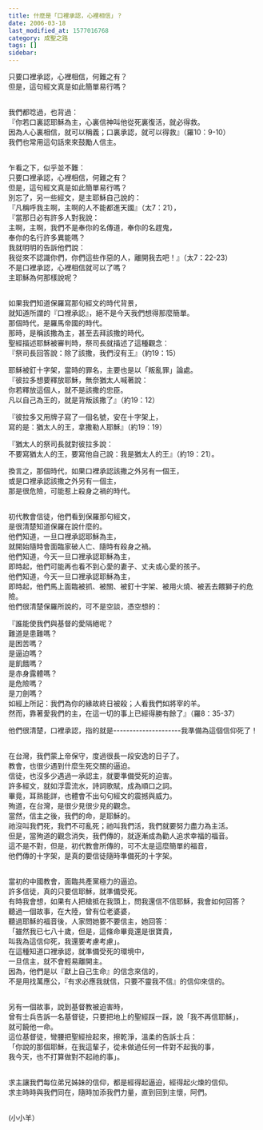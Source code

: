 ```yaml
---
title: 什麼是「口裡承認，心裡相信」？
date: 2006-03-18
last_modified_at: 1577016768
category: 成聖之路
tags: []
sidebar: 
---
```


<p>只要口裡承認，心裡相信，何難之有？<br/>
但是，這句經文真是如此簡單易行嗎？</p>
<p><br/>
我們都唸過，也背過：<br/>
『你若口裏認耶穌為主，心裏信神叫他從死裏復活，就必得救。<br/>
因為人心裏相信，就可以稱義；口裏承認，就可以得救』（羅10：9-10）<br/>
我們也常用這句話來來鼓勵人信主。</p>
<p><br/>
乍看之下，似乎並不難：<br/>
只要口裡承認，心裡相信，何難之有？<br/>
但是，這句經文真是如此簡單易行嗎？<br/>
別忘了，另一些經文，是主耶穌自己說的：<br/>
『凡稱呼我主啊，主啊的人不能都進天國』（太7：21），<br/>
『當那日必有許多人對我說：<br/>
主啊，主啊，我們不是奉你的名傳道，奉你的名趕鬼，<br/>
奉你的名行許多異能嗎？<br/>
我就明明的告訴他們說：<br/>
我從來不認識你們，你們這些作惡的人，離開我去吧！』（太7：22-23）<br/>
不是口裡承認，心裡相信就可以了嗎？<br/>
主耶穌為何那樣說呢？</p>
<p><br/>
如果我們知道保羅寫那句經文的時代背景，<br/>
就知道所謂的『口裡承認』，絕不是今天我們想得那麼簡單。<br/>
那個時代，是羅馬帝國的時代。<br/>
那時，是稱該撒為主，甚至去拜該撒的時代。<br/>
聖經描述耶穌被審判時，祭司長就描述了這種觀念：<br/>
『祭司長回答說：除了該撒，我們沒有王』（約19：15）</p>
<p>耶穌被釘十字架，當時的罪名，主要也是以「叛亂罪」論處。<br/>
『彼拉多想要釋放耶穌，無奈猶太人喊著說：<br/>
你若釋放這個人，就不是該撒的忠臣。<br/>
凡以自己為王的，就是背叛該撒了』（約19：12）</p>
<p>『彼拉多又用牌子寫了一個名號，安在十字架上，<br/>
寫的是：猶太人的王，拿撒勒人耶穌』（約19：19）</p>
<p>『猶太人的祭司長就對彼拉多說：<br/>
不要寫猶太人的王，要寫他自己說：我是猶太人的王』（約19：21）。</p>
<p>換言之，那個時代，如果口裡承認該撒之外另有一個王，<br/>
或是口裡承認該撒之外另有一個主，<br/>
那是很危險，可能惹上殺身之禍的時代。</p>
<p><br/>
初代教會信徒，他們看到保羅那句經文，<br/>
是很清楚知道保羅在說什麼的。<br/>
他們知道，一旦口裡承認耶穌為主，<br/>
就開始隨時會面臨家破人亡、隨時有殺身之禍。<br/>
他們知道，今天一旦口裡承認耶穌為主，<br/>
即時起，他們可能再也看不到心愛的妻子、丈夫或心愛的孩子。<br/>
他們知道，今天一旦口裡承認耶穌為主，<br/>
即時起，他們馬上面臨被抓、被關、被釘十字架、被用火燒、被丟去餵獅子的危險。<br/>
他們很清楚保羅所說的，可不是空談，憑空想的：</p>
<p>『誰能使我們與基督的愛隔絕呢？<br/>
難道是患難嗎？<br/>
是困苦嗎？<br/>
是逼迫嗎？<br/>
是飢餓嗎？<br/>
是赤身露體嗎？<br/>
是危險嗎？<br/>
是刀劍嗎？<br/>
如經上所記：我們為你的緣故終日被殺；人看我們如將宰的羊。<br/>
然而，靠著愛我們的主，在這一切的事上已經得勝有餘了』（羅8：35-37）</p>
<p>他們很清楚，口裡承認，指的就是---------------------我準備為這個信仰死了！</p>
<p><br/>
在台灣，我們蒙上帝保守，度過很長一段安逸的日子了。<br/>
教會，也很少遇到什麼生死交關的逼迫。<br/>
信徒，也沒多少遇過一承認主，就要準備受死的迫害。<br/>
許多經文，就如浮雲流水，詩詞歌賦，成為順口之詞。<br/>
畢竟，耳熟能詳，也體會不出句句經文的震撼與威力。<br/>
殉道，在台灣，是很少見很少見的觀念。<br/>
當然，信主之後，我們的命，是耶穌的。<br/>
祂沒叫我們死，我們不可亂死；祂叫我們活，我們就要努力盡力為主活。<br/>
但是，當殉道的觀念消失，我們傳的，就逐漸成為勸人追求幸福的福音。<br/>
這不是不對，但是，初代教會所傳的，可不太是這麼簡單的福音，<br/>
他們傳的十字架，是真的要信徒隨時準備死的十字架。</p>
<p><br/>
當初的中國教會，面臨共產黨極力的逼迫。<br/>
許多信徒，真的只要信耶穌，就準備受死。<br/>
有時我會想，如果有人把槍抵在我頭上，問我還信不信耶穌，我會如何回答？<br/>
聽過一個故事，在大陸，曾有位老婆婆，<br/>
聽過耶穌的福音後，人家問她要不要信主，她回答：<br/>
「雖然我已七八十歲，但是，這條命畢竟還是很寶貴，<br/>
叫我為這信仰死，我還要考慮考慮」。<br/>
在這種知道口裡承認，就準備受死的環境中，<br/>
一旦信主，就不會輕易離開主。<br/>
因為，他們是以『獻上自己生命』的信念來信的，<br/>
不是用找萬應公，『有求必應我就信，只要不靈我不信』的信仰來信的。</p>
<p><br/>
另有一個故事，說到基督教被迫害時，<br/>
曾有士兵告訴一名基督徒，只要把地上的聖經踩一踩，說「我不再信耶穌」，<br/>
就可饒他一命。<br/>
這位基督徒，彎腰把聖經撿起來，擦乾淨，溫柔的告訴士兵：<br/>
「你說的那個耶穌，在我這輩子，從未做過任何一件對不起我的事，<br/>
我今天，也不打算做對不起祂的事」。</p>
<p><br/>
求主讓我們每位弟兄姊妹的信仰，都是經得起逼迫，經得起火煉的信仰。<br/>
求主時時與我們同在，隨時加添我們力量，直到回到主懷，阿們。</p>
<p><br/>
(小小羊）</p>
